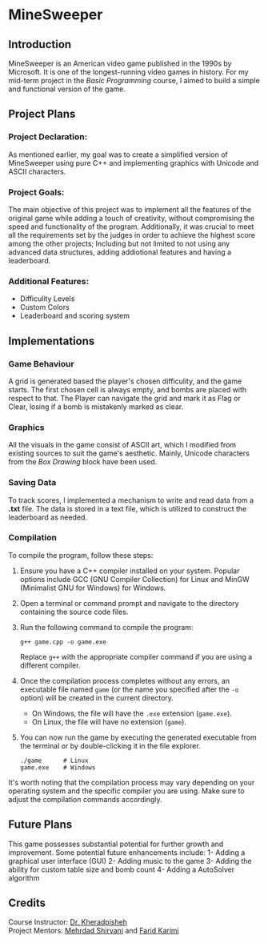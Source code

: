 # MineSweeper

## Introduction

MineSweeper is an American video game published in the 1990s by Microsoft. It is one of the longest-running video games in history. For my mid-term project in the *Basic Programming* course, I aimed to build a simple and functional version of the game.

## Project Plans

### Project Declaration:

As mentioned earlier, my goal was to create a simplified version of MineSweeper using pure C++ and implementing graphics with Unicode and ASCII characters.

### Project Goals:

The main objective of this project was to implement all the features of the original game while adding a touch of creativity, without compromising the speed and functionality of the program. Additionally, it was crucial to meet all the requirements set by the judges in order to achieve the highest score among the other projects; Including but not limited to not using any advanced data structures, adding addiotional features and having a leaderboard.

### Additional Features:

- Difficulity Levels
- Custom Colors
- Leaderboard and scoring system 

## Implementations

### Game Behaviour

A grid is generated based the player's chosen difficulity, and the game starts. The first chosen cell is always empty, and bombs are placed with respect to that.
The Player can navigate the grid and mark it as Flag or Clear, losing if a bomb is mistakenly marked as clear. 

### Graphics

All the visuals in the game consist of ASCII art, which I modified from existing sources to suit the game's aesthetic. Mainly, Unicode characters from the *Box Drawing* block have been used.

### Saving Data

To track scores, I implemented a mechanism to write and read data from a **.txt** file. The data is stored in a text file, which is utilized to construct the leaderboard as needed.

### Compilation 

To compile the program, follow these steps:

1. Ensure you have a C++ compiler installed on your system. Popular options include GCC (GNU Compiler Collection) for Linux and MinGW (Minimalist GNU for Windows) for Windows.

1. Open a terminal or command prompt and navigate to the directory containing the source code files.

1. Run the following command to compile the program:

   ```shell
   g++ game.cpp -o game.exe
   ```

   Replace `g++` with the appropriate compiler command if you are using a different compiler.

1. Once the compilation process completes without any errors, an executable file named `game` (or the name you specified after the `-o` option) will be created in the current directory.

   - On Windows, the file will have the `.exe` extension (`game.exe`).
   - On Linux, the file will have no extension (`game`).

1. You can now run the game by executing the generated executable from the terminal or by double-clicking it in the file explorer.

   ```shell
   ./game      # Linux
   game.exe    # Windows
   ```

It's worth noting that the compilation process may vary depending on your operating system and the specific compiler you are using. Make sure to adjust the compilation commands accordingly.

## Future Plans

This game possesses substantial potential for further growth and improvement. 
Some potential future enhancements include:
1- Adding a graphical user interface (GUI)
2- Adding music to the game
3- Adding the ability for custom table size and bomb count
4- Adding a AutoSolver algorithm

## Credits

Course Instructor: 
[Dr. Kheradpisheh](https://www.linkedin.com/in/saeed-reza-kheradpisheh-7a0b18155/)  
Project Mentors: 
[Mehrdad Shirvani](https://www.linkedin.com/in/mehrdad-shirvani/)
and
[Farid Karimi](https://www.linkedin.com/in/farid-kmi/)
